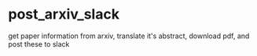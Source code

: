 # post_arxiv_slack
get paper information from arxiv, translate it's abstract, download pdf, and post these to slack
